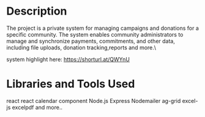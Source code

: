 # Description
The project is a private system for managing campaigns and donations for a specific community. The system enables community administrators to manage and synchronize payments, commitments, and other data, including 
file uploads, donation tracking,reports and more.\

system highlight here: https://shorturl.at/QWYnU
# Libraries and Tools Used
react
react calendar component
Node.js
Express
Nodemailer
ag-grid
excel-js
excelpdf
and more..











